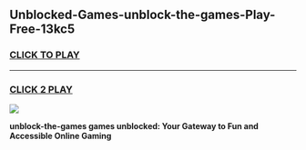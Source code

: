 
## Unblocked-Games-unblock-the-games-Play-Free-13kc5
<h3>
<a href="https://premium76.site?title=unblock-the-games&ref=23A">CLICK TO PLAY</a></h3>
<hr>

<h3>
<a href="https://premium76.site?title=unblock-the-games&ref=23A">CLICK 2 PLAY</a>
  
</h3>

<a href="https://premium76.site?title=unblock-the-games&ref=23A"><img src="https://clearcache.store/games.png"></a>


**unblock-the-games games unblocked: Your Gateway to Fun and Accessible Online Gaming**
